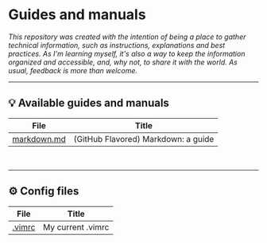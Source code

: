 # Guides and manuals

_This repository was created with the intention of being a place to gather technical information, such as instructions, explanations and best practices. As I'm learning myself, it's also a way to keep the information organized and accessible, and, why not, to share it with the world. As usual, feedback is more than welcome._
___

## :bulb: Available guides and manuals

File | Title
--|--
[markdown.md](./markdown.md) | (GitHub Flavored) Markdown: a guide


</br>

___

## :gear: Config files

File | Title
--|--
[.vimrc](./.vimrc) | My current .vimrc
